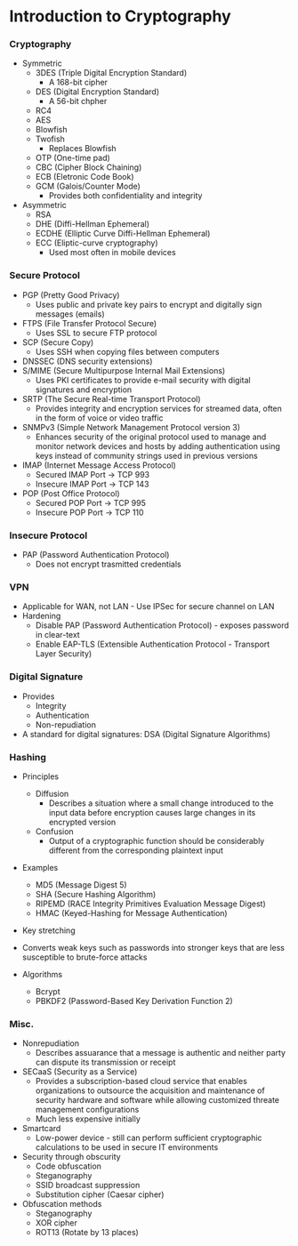 # Introduction to Cryptography
### Cryptography
* Symmetric
  * 3DES (Triple Digital Encryption Standard)
    * A 168-bit cipher
  * DES (Digital Encryption Standard)
    * A 56-bit chpher
  * RC4
  * AES
  * Blowfish
  * Twofish
    * Replaces Blowfish
  * OTP (One-time pad)
  * CBC (Cipher Block Chaining)
  * ECB (Eletronic Code Book)
  * GCM (Galois/Counter Mode)
    * Provides both confidentiality and integrity
* Asymmetric
  * RSA
  * DHE (Diffi-Hellman Ephemeral)
  * ECDHE (Elliptic Curve Diffi-Hellman Ephemeral)
  * ECC (Eliptic-curve cryptography)
    * Used most often in mobile devices
  
### Secure Protocol
* PGP (Pretty Good Privacy)
  * Uses public and private key pairs to encrypt and digitally sign messages (emails)
* FTPS (File Transfer Protocol Secure)
  * Uses SSL to secure FTP protocol
* SCP (Secure Copy)
  * Uses SSH when copying files between computers
* DNSSEC (DNS security extensions)
* S/MIME (Secure Multipurpose Internal Mail Extensions)
  * Uses PKI certificates to provide e-mail security with digital signatures and encryption
* SRTP (The Secure Real-time Transport Protocol)
  * Provides integrity and encryption services for streamed data, often in the form of voice or video traffic
* SNMPv3 (Simple Network Management Protocol version 3)
  * Enhances security of the original protocol used to manage and monitor network devices and hosts by adding authentication using keys instead of community strings used in previous versions
* IMAP (Internet Message Access Protocol)
  * Secured IMAP Port -> TCP 993
  * Insecure IMAP Port -> TCP 143
* POP (Post Office Protocol)
  * Secured POP Port -> TCP 995
  * Insecure POP Port -> TCP 110
  
### Insecure Protocol
* PAP (Password Authentication Protocol)
  * Does not encrypt trasmitted credentials
 
### VPN
  * Applicable for WAN, not LAN - Use IPSec for secure channel on LAN
  * Hardening
    * Disable PAP (Password Authentication Protocol) - exposes password in clear-text
    * Enable EAP-TLS (Extensible Authentication Protocol - Transport Layer Security)
    
### Digital Signature
* Provides
  * Integrity
  * Authentication
  * Non-repudiation
* A standard for digital signatures: DSA (Digital Signature Algorithms)
  
### Hashing
* Principles
  * Diffusion
    * Describes a situation where a small change introduced to the input data before encryption causes large changes in its encrypted version
  * Confusion
    * Output of a cryptographic function should be considerably different from the corresponding plaintext input
* Examples
  * MD5 (Message Digest 5)
  * SHA (Secure Hashing Algorithm)
  * RIPEMD (RACE Integrity Primitives Evaluation Message Digest)
  * HMAC (Keyed-Hashing for Message Authentication)
  
* Key stretching
* Converts weak keys such as passwords into stronger keys that are less susceptible to brute-force attacks
* Algorithms
  * Bcrypt
  * PBKDF2 (Password-Based Key Derivation Function 2)

### Misc.
* Nonrepudiation
  * Describes assuarance that a message is authentic and neither party can dispute its transmission or receipt
* SECaaS (Security as a Service)
  * Provides a subscription-based cloud service that enables organizations to outsource the acquisition and maintenance of security hardware and software while allowing customized threate management configurations
  * Much less expensive initially
* Smartcard
  * Low-power device - still can perform sufficient cryptographic calculations to be used in secure IT environments
* Security through obscurity
  * Code obfuscation
  * Steganography
  * SSID broadcast suppression
  * Substitution cipher (Caesar cipher)
* Obfuscation methods
  * Steganography
  * XOR cipher
  * ROT13 (Rotate by 13 places)
